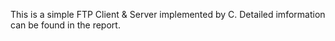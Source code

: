 This is a simple FTP Client & Server implemented by C.
Detailed imformation can be found in the report.
